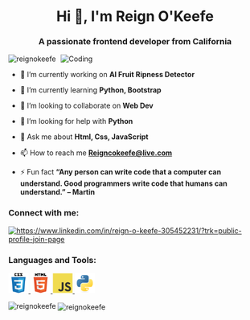<h1 align="center">Hi 👋, I'm Reign O'Keefe</h1>
<h3 align="center">A passionate frontend developer from California</h3>
<img align="right" alt="Coding" width="400" src="https://ardas-it.com/uploads/images/blogs/giph.gif">

<p align="left"> <img src="https://komarev.com/ghpvc/?username=reignokeefe&label=Profile%20views&color=0e75b6&style=flat" alt="reignokeefe" /> </p>

- 🔭 I’m currently working on **AI Fruit Ripness Detector**

- 🌱 I’m currently learning **Python, Bootstrap**

- 👯 I’m looking to collaborate on **Web Dev**

- 🤝 I’m looking for help with **Python**

- 💬 Ask me about **Html, Css, JavaScript**

- 📫 How to reach me **Reigncokeefe@live.com**

- ⚡ Fun fact **“Any person can write code that a computer can understand. Good programmers write code that humans can understand.” – Martin**

<h3 align="left">Connect with me:</h3>
<p align="left">
<a href="https://linkedin.com/in/reign o'keefe" target="blank"><img align="center" src="https://raw.githubusercontent.com/rahuldkjain/github-profile-readme-generator/master/src/images/icons/Social/linked-in-alt.svg" alt="https://www.linkedin.com/in/reign-o-keefe-305452231/?trk=public-profile-join-page" height="30" width="40" /></a>
</p>

<h3 align="left">Languages and Tools:</h3>
<p align="left"> <a href="https://www.w3schools.com/css/" target="_blank" rel="noreferrer"> <img src="https://raw.githubusercontent.com/devicons/devicon/master/icons/css3/css3-original-wordmark.svg" alt="css3" width="40" height="40"/> </a> <a href="https://www.w3.org/html/" target="_blank" rel="noreferrer"> <img src="https://raw.githubusercontent.com/devicons/devicon/master/icons/html5/html5-original-wordmark.svg" alt="html5" width="40" height="40"/> </a> <a href="https://developer.mozilla.org/en-US/docs/Web/JavaScript" target="_blank" rel="noreferrer"> <img src="https://raw.githubusercontent.com/devicons/devicon/master/icons/javascript/javascript-original.svg" alt="javascript" width="40" height="40"/> </a> <a href="https://www.python.org" target="_blank" rel="noreferrer"> <img src="https://raw.githubusercontent.com/devicons/devicon/master/icons/python/python-original.svg" alt="python" width="40" height="40"/> </a> </p>

<p><img align="left" src="https://github-readme-stats.vercel.app/api/top-langs?username=reignokeefe&show_icons=true&locale=en&layout=compact" alt="reignokeefe" /></p>

<p>&nbsp;<img align="center" src="https://github-readme-stats.vercel.app/api?username=reignokeefe&show_icons=true&locale=en" alt="reignokeefe" /></p>
